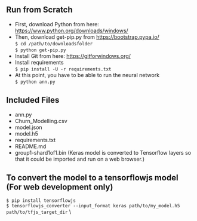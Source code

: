 ## Run from Scratch
- First, download Python from here: https://www.python.org/downloads/windows/  
- Then, download get-pip.py from https://bootstrap.pypa.io/ \
`$ cd /path/to/downloadsfolder` \
`$ python get-pip.py` 
- Install Git from here: https://gitforwindows.org/ 
- Install requirements \
`$ pip install -U -r requirements.txt` 
- At this point, you have to be able to run the neural network \
`$ python ann.py`  

## Included Files ##
- ann.py
- Churn_Modelling.csv
- model.json
- model.h5
- requirements.txt
- README.md
- group1-shard1of1.bin (Keras model is converted to Tensorflow layers so that it could be imported and run on a web browser.)

## To convert the model to a tensorflowjs model (For web development only)
`$ pip install tensorflowjs` \
`$ tensorflowjs_converter --input_format keras path/to/my_model.h5 path/to/tfjs_target_dir` \

